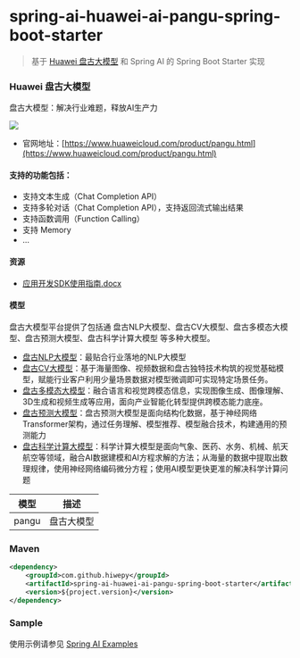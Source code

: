 # spring-ai-huawei-ai-pangu-spring-boot-starter

 > 基于 [Huawei 盘古大模型](https://www.huaweicloud.com/product/pangu.html) 和 Spring AI 的 Spring Boot Starter 实现

### Huawei 盘古大模型

盘古大模型：解决行业难题，释放AI生产力

![](https://res-static.hc-cdn.cn/cloudbu-site/china/zh-cn/pangu-new/NEW/1018Pangu/1697768781952456063.png)

- 官网地址：[https://www.huaweicloud.com/product/pangu.html](https://www.huaweicloud.com/product/pangu.html)


#### 支持的功能包括：

- 支持文本生成（Chat Completion API）
- 支持多轮对话（Chat Completion API），支持返回流式输出结果
- 支持函数调用（Function Calling）
- 支持 Memory 
- ...

#### 资源

- [应用开发SDK使用指南.docx](应用开发SDK使用指南.docx)

#### 模型

盘古大模型平台提供了包括通 盘古NLP大模型、盘古CV大模型、盘古多模态大模型、盘古预测大模型、盘古科学计算大模型 等多种大模型。

- [盘古NLP大模型](https://www.huaweicloud.com/product/pangu/nlp.html)：最贴合行业落地的NLP大模型
- [盘古CV大模型](https://www.huaweicloud.com/product/pangu/cv.html)：基于海量图像、视频数据和盘古独特技术构筑的视觉基础模型，赋能行业客户利用少量场景数据对模型微调即可实现特定场景任务。
- [盘古多模态大模型](https://www.huaweicloud.com/product/pangu/multimodal.html)：融合语言和视觉跨模态信息，实现图像生成、图像理解、3D生成和视频生成等应用，面向产业智能化转型提供跨模态能力底座。
- [盘古预测大模型](https://www.huaweicloud.com/product/pangu/predict.html)：盘古预测大模型是面向结构化数据，基于神经网络Transformer架构，通过任务理解、模型推荐、模型融合技术，构建通用的预测能力
- [盘古科学计算大模型](https://www.huaweicloud.com/product/pangu/scientific-computing.html)：科学计算大模型是面向气象、医药、水务、机械、航天航空等领域，融合AI数据建模和AI方程求解的方法；从海量的数据中提取出数理规律，使用神经网络编码微分方程；使用AI模型更快更准的解决科学计算问题

| 模型     |  描述 |
|--------| ------------ |
| pangu	 | 盘古大模型 |


### Maven

``` xml
<dependency>
	<groupId>com.github.hiwepy</groupId>
	<artifactId>spring-ai-huawei-ai-pangu-spring-boot-starter</artifactId>
	<version>${project.version}</version>
</dependency>
```


### Sample

使用示例请参见 [Spring AI Examples](https://github.com/TeachingAI/spring-ai-examples)

